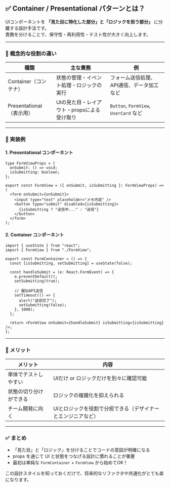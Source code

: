 ## ✅ Container / Presentational パターンとは？

UIコンポーネントを **「見た目に特化した部分」と「ロジックを担う部分」** に分離する設計手法です。  
責務を分けることで、保守性・再利用性・テスト性が大きく向上します。

---

### 🔸 概念的な役割の違い

| 種類 | 主な責務 | 例 |
|------|----------|----|
| Container（コンテナ） | 状態の管理・イベント処理・ロジックの実行 | フォーム送信処理、API通信、データ加工など |
| Presentational（表示用） | UIの見た目・レイアウト・propsによる受け取り | `Button`, `FormView`, `UserCard` など |

---

### 🔸 実装例

#### 1. Presentational コンポーネント

```tsx
type FormViewProps = {
  onSubmit: () => void;
  isSubmitting: boolean;
};

export const FormView = ({ onSubmit, isSubmitting }: FormViewProps) => (
  <form onSubmit={onSubmit}>
    <input type="text" placeholder="メモ内容" />
    <button type="submit" disabled={isSubmitting}>
      {isSubmitting ? "送信中..." : "送信"}
    </button>
  </form>
);
```

#### 2. Container コンポーネント

```tsx
import { useState } from "react";
import { FormView } from "./FormView";

export const FormContainer = () => {
  const [isSubmitting, setSubmitting] = useState(false);

  const handleSubmit = (e: React.FormEvent) => {
    e.preventDefault();
    setSubmitting(true);

    // 擬似API送信
    setTimeout(() => {
      alert("送信完了");
      setSubmitting(false);
    }, 1000);
  };

  return <FormView onSubmit={handleSubmit} isSubmitting={isSubmitting} />;
};
```

---

### 🔸 メリット

| メリット | 内容 |
|----------|------|
| 単体でテストしやすい | UIだけ or ロジックだけを別々に確認可能 |
| 状態の切り分けができる | ロジックの複雑化を抑えられる |
| チーム開発に向く | UIとロジックを役割で分担できる（デザイナーとエンジニアなど） |

---

### ✅ まとめ

- 「見た目」と「ロジック」を分けることでコードの意図が明確になる
- props を通じて UI と状態をつなげる設計に慣れることが重要
- 最初は単純な `FormContainer` + `FormView` から始めてOK！

この設計スタイルを知っておくだけで、将来的なリファクタや共通化がとても楽になります。